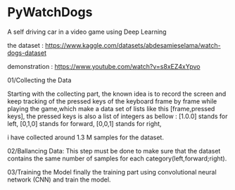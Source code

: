 # PyWatchDogs
A self driving car in a video game using Deep Learning

the dataset : https://www.kaggle.com/datasets/abdesamieselama/watch-dogs-dataset

demonstration : https://www.youtube.com/watch?v=s8xEZ4xYpvo

01/Collecting the Data

  Starting with the collecting part, the known idea is to record the screen and keep tracking of the pressed keys of the keyboard frame by frame while playing the game,which make a data set of lists like this [frame,pressed keys], the pressed keys is also a list of integers as bellow : 
[1.0.0] stands for left, 
[0,1,0] stands for forward,
[0,0,1] stands for right,

i have collected around 1.3 M samples for the dataset.

02/Ballancing Data:
  This step must be done to make sure that the dataset contains the same number of samples for each category(left,forward;right).

03/Training the Model
finally the training part using convolutional neural network (CNN) and train the model.
